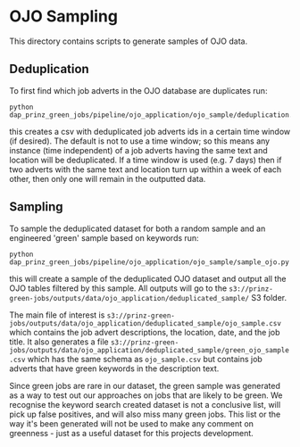 # OJO Sampling

This directory contains scripts to generate samples of OJO data.

## Deduplication

To first find which job adverts in the OJO database are duplicates run:

```
python dap_prinz_green_jobs/pipeline/ojo_application/ojo_sample/deduplication.py

```

this creates a csv with deduplicated job adverts ids in a certain time window (if desired). The default is not to use a time window; so this means any instance (time independent) of a job adverts having the same text and location will be deduplicated. If a time window is used (e.g. 7 days) then if two adverts with the same text and location turn up within a week of each other, then only one will remain in the outputted data.

## Sampling

To sample the deduplicated dataset for both a random sample and an engineered 'green' sample based on keywords run:

```
python dap_prinz_green_jobs/pipeline/ojo_application/ojo_sample/sample_ojo.py

```

this will create a sample of the deduplicated OJO dataset and output all the OJO tables filtered by this sample. All outputs will go to the `s3://prinz-green-jobs/outputs/data/ojo_application/deduplicated_sample/` S3 folder.

The main file of interest is `s3://prinz-green-jobs/outputs/data/ojo_application/deduplicated_sample/ojo_sample.csv` which contains the job advert descriptions, the location, date, and the job title. It also generates a file `s3://prinz-green-jobs/outputs/data/ojo_application/deduplicated_sample/green_ojo_sample.csv` which has the same schema as `ojo_sample.csv` but contains job adverts that have green keywords in the description text.

Since green jobs are rare in our dataset, the green sample was generated as a way to test out our approaches on jobs that are likely to be green. We recognise the keyword search created dataset is not a conclusive list, will pick up false positives, and will also miss many green jobs. This list or the way it's been generated will not be used to make any comment on greenness - just as a useful dataset for this projects development.
